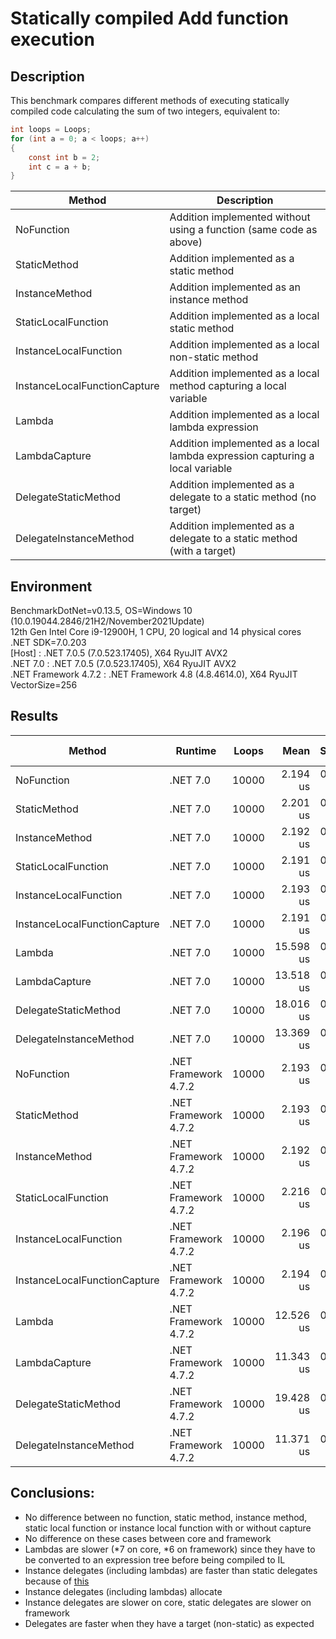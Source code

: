 # Statically compiled Add function execution

## Description
This benchmark compares different methods of executing statically compiled code calculating the sum of two integers, equivalent to:
```csharp
int loops = Loops;
for (int a = 0; a < loops; a++)
{
    const int b = 2;
    int c = a + b;
}
```
|                       Method |                                                                    Description |
|----------------------------- |------------------------------------------------------------------------------- |
|                   NoFunction |             Addition implemented without using a function (same code as above) |
|                 StaticMethod |                                        Addition implemented as a static method |
|               InstanceMethod |                                     Addition implemented as an instance method |
|          StaticLocalFunction |                                  Addition implemented as a local static method |
|        InstanceLocalFunction |                              Addition implemented as a local non-static method |
| InstanceLocalFunctionCapture |              Addition implemented as a local method capturing a local variable |
|                       Lambda |                              Addition implemented as a local lambda expression |
|                LambdaCapture |   Addition implemented as a local lambda expression capturing a local variable |
|         DelegateStaticMethod |              Addition implemented as a delegate to a static method (no target) |
|       DelegateInstanceMethod |          Addition implemented as a delegate to a static method (with a target) |

## Environment
<p>
BenchmarkDotNet=v0.13.5, OS=Windows 10 (10.0.19044.2846/21H2/November2021Update)<br/>
12th Gen Intel Core i9-12900H, 1 CPU, 20 logical and 14 physical cores<br/>
.NET SDK=7.0.203<br/>
  [Host]               : .NET 7.0.5 (7.0.523.17405), X64 RyuJIT AVX2<br/>
  .NET 7.0             : .NET 7.0.5 (7.0.523.17405), X64 RyuJIT AVX2<br/>
  .NET Framework 4.7.2 : .NET Framework 4.8 (4.8.4614.0), X64 RyuJIT VectorSize=256<br/>
</p>

## Results
|                       Method |              Runtime | Loops |      Mean |    StdDev | Ratio | Allocated | Alloc Ratio |
|----------------------------- |--------------------- |------ |----------:|----------:|------:|----------:|------------:|
|                   NoFunction |             .NET 7.0 | 10000 |  2.194 us | 0.0029 us |  1.00 |         - |          NA |
|                 StaticMethod |             .NET 7.0 | 10000 |  2.201 us | 0.0147 us |  1.00 |         - |          NA |
|               InstanceMethod |             .NET 7.0 | 10000 |  2.192 us | 0.0030 us |  1.00 |         - |          NA |
|          StaticLocalFunction |             .NET 7.0 | 10000 |  2.191 us | 0.0035 us |  1.00 |         - |          NA |
|        InstanceLocalFunction |             .NET 7.0 | 10000 |  2.193 us | 0.0041 us |  1.00 |         - |          NA |
| InstanceLocalFunctionCapture |             .NET 7.0 | 10000 |  2.191 us | 0.0027 us |  1.00 |         - |          NA |
|                       Lambda |             .NET 7.0 | 10000 | 15.598 us | 0.1847 us |  7.11 |         - |          NA |
|                LambdaCapture |             .NET 7.0 | 10000 | 13.518 us | 0.1165 us |  6.16 |      64 B |          NA |
|         DelegateStaticMethod |             .NET 7.0 | 10000 | 18.016 us | 0.1761 us |  8.22 |         - |          NA |
|       DelegateInstanceMethod |             .NET 7.0 | 10000 | 13.369 us | 0.0783 us |  6.10 |      64 B |          NA |
|                   NoFunction | .NET Framework 4.7.2 | 10000 |  2.193 us | 0.0053 us |  1.00 |         - |          NA |
|                 StaticMethod | .NET Framework 4.7.2 | 10000 |  2.193 us | 0.0051 us |  1.00 |         - |          NA |
|               InstanceMethod | .NET Framework 4.7.2 | 10000 |  2.192 us | 0.0032 us |  1.00 |         - |          NA |
|          StaticLocalFunction | .NET Framework 4.7.2 | 10000 |  2.216 us | 0.0402 us |  1.01 |         - |          NA |
|        InstanceLocalFunction | .NET Framework 4.7.2 | 10000 |  2.196 us | 0.0058 us |  1.00 |         - |          NA |
| InstanceLocalFunctionCapture | .NET Framework 4.7.2 | 10000 |  2.194 us | 0.0026 us |  1.00 |         - |          NA |
|                       Lambda | .NET Framework 4.7.2 | 10000 | 12.526 us | 0.2414 us |  5.74 |         - |          NA |
|                LambdaCapture | .NET Framework 4.7.2 | 10000 | 11.343 us | 0.1038 us |  5.18 |      64 B |          NA |
|         DelegateStaticMethod | .NET Framework 4.7.2 | 10000 | 19.428 us | 0.2500 us |  8.85 |         - |          NA |
|       DelegateInstanceMethod | .NET Framework 4.7.2 | 10000 | 11.371 us | 0.1170 us |  5.19 |      64 B |          NA |

## Conclusions:
- No difference between no function, static method, instance method, static local function or instance local function with or without capture
- No difference on these cases between core and framework
- Lambdas are slower (*7 on core, *6 on framework) since they have to be converted to an expression tree before being compiled to IL
- Instance delegates (including lambdas) are faster than static delegates because of [this](https://stackoverflow.com/a/42187448/446279)
- Instance delegates (including lambdas) allocate
- Instance delegates are slower on core, static delegates are slower on framework
- Delegates are faster when they have a target (non-static) as expected
